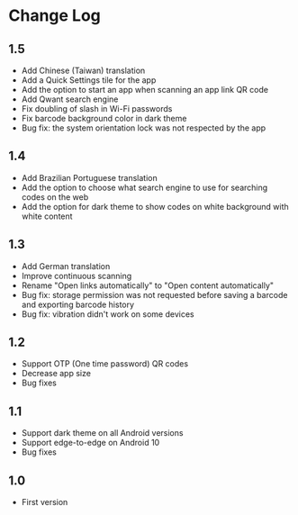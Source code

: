 # Change Log

## 1.5
* Add Chinese (Taiwan) translation
* Add a Quick Settings tile for the app
* Add the option to start an app when scanning an app link QR code
* Add Qwant search engine
* Fix doubling of slash in Wi-Fi passwords
* Fix barcode background color in dark theme
* Bug fix: the system orientation lock was not respected by the app

## 1.4
* Add Brazilian Portuguese translation
* Add the option to choose what search engine to use for searching codes on the web
* Add the option for dark theme to show codes on white background with white content

## 1.3
* Add German translation
* Improve continuous scanning
* Rename "Open links automatically" to "Open content automatically"
* Bug fix: storage permission was not requested before saving a barcode and exporting barcode history
* Bug fix: vibration didn't work on some devices

## 1.2
* Support OTP (One time password) QR codes
* Decrease app size
* Bug fixes

## 1.1
* Support dark theme on all Android versions
* Support edge-to-edge on Android 10
* Bug fixes

## 1.0
* First version
